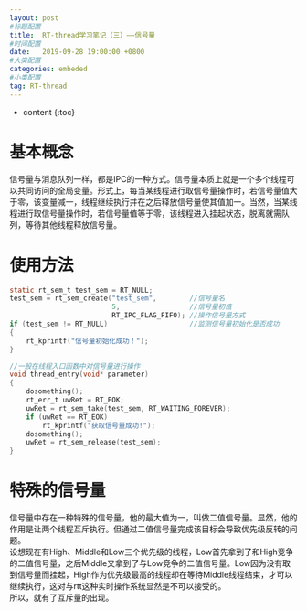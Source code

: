 ```yaml
---
layout: post
#标题配置
title:  RT-thread学习笔记（三）——信号量
#时间配置
date:   2019-09-28 19:00:00 +0800
#大类配置
categories: embeded
#小类配置
tag: RT-thread
---
```


* content
{:toc}



# 基本概念
信号量与消息队列一样，都是IPC的一种方式。信号量本质上就是一个多个线程可以共同访问的全局变量。形式上，每当某线程进行取信号量操作时，若信号量值大于零，该变量减一，线程继续执行并在之后释放信号量使其值加一。当然，当某线程进行取信号量操作时，若信号量值等于零，该线程进入挂起状态，脱离就需队列，等待其他线程释放信号量。  

# 使用方法

``` c
static rt_sem_t test_sem = RT_NULL;
test_sem = rt_sem_create("test_sem",        //信号量名
                         5,                 //信号量初值
                         RT_IPC_FLAG_FIFO); //操作信号量方式
if (test_sem != RT_NULL)                    //监测信号量初始化是否成功
{
    rt_kprintf("信号量初始化成功！");
}

//一般在线程入口函数中对信号量进行操作
void thread_entry(void* parameter)
{
    dosomething();
    rt_err_t uwRet = RT_EOK;
    uwRet = rt_sem_take(test_sem, RT_WAITING_FOREVER);
    if (uwRet == RT_EOK)
        rt_kprintf("获取信号量成功!");
    dosomething();
    uwRet = rt_sem_release(test_sem);
}
```

# 特殊的信号量
信号量中存在一种特殊的信号量，他的最大值为一，叫做二值信号量。显然，他的作用是让两个线程互斥执行。但通过二值信号量完成该目标会导致优先级反转的问题。  
设想现在有High、Middle和Low三个优先级的线程，Low首先拿到了和High竞争的二值信号量，之后Middle又拿到了与Low竞争的二值信号量。Low因为没有取到信号量而挂起，High作为优先级最高的线程却在等待Middle线程结束，才可以继续执行，这对与rtt这种实时操作系统显然是不可以接受的。  
所以，就有了互斥量的出现。